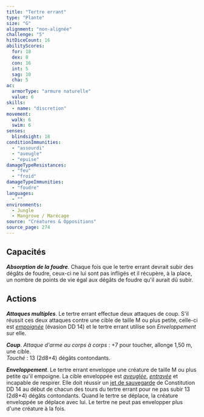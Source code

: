 ```yaml
---
title: "Tertre errant"
type: "Plante"
size: "G"
alignment: "non-alignée"
challenge: "5"
hitDiceCount: 16
abilityScores:
  for: 18
  dex: 8
  con: 16
  int: 5
  sag: 10
  cha: 5
ac: 
  armorType: "armure naturelle"
  value: 6
skills: 
  - name: "discretion"
movement: 
  walk: 6
  swim: 6
senses: 
  blindsight: 18
conditionImmunities: 
  - "assourdi"
  - "aveugle"
  - "epuise"
damageTypeResistances: 
  - "feu"
  - "froid"
damageTypeImmunities: 
  - "foudre"
languages: 
  - ""
environments:
  - Jungle
  - Mangrove / Marécage
source: "Créatures & Oppositions"
source_page: 274
---
```

## Capacités
_**Absorption de la foudre**_. Chaque fois que le tertre errant devrait subir des dégâts de foudre, ceux-ci ne lui sont pas infligés et il récupère, à la place, un nombre de points de vie égal aux dégâts de foudre qu'il aurait dû subir.

## Actions
_**Attaques multiples**_. Le tertre errant effectue deux attaques de coup. S'il réussit ces deux attaques contre une cible de taille M ou plus petite, celle-ci est [_empoignée_](/gerer-la-sante-du-personnage/#empoigne) (évasion DD 14) et le tertre errant utilise son _Enveloppement_ sur elle.

_**Coup**_. _Attaque d'arme au corps à corps_ : +7 pour toucher, allonge 1,50 m, une cible.  
_Touché_ : 13 (2d8+4) dégâts contondants.

_**Enveloppement**_. Le tertre errant enveloppe une créature de taille M ou plus petite qu'il empoigne. La cible enveloppée est [_aveuglée_](/gerer-la-sante-du-personnage/#aveugle), [_entravée_](/gerer-la-sante-du-personnage/#entrave) et incapable de respirer. Elle doit réussir un [jet de sauvegarde](/utiliser-les-caracteristiques#jets-de-sauvegarde) de Constitution DD 14 au début de chacun des tours du tertre errant pour ne pas subir 13 (2d8+4) dégâts contondants. Quand le tertre se déplace, la créature enveloppée se déplace avec lui. Le tertre ne peut pas envelopper plus d'une créature à la fois.
